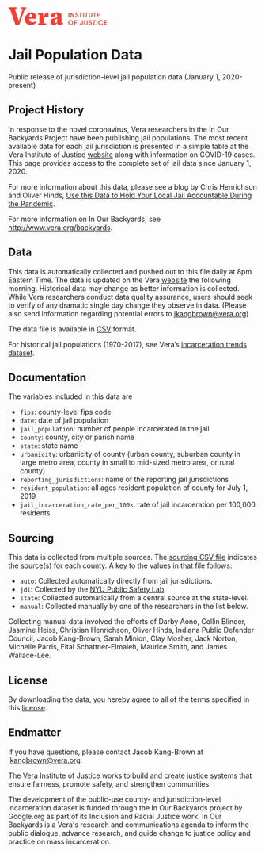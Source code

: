 ![Vera Institute of Justice Logo](https://github.com/vera-institute/jail-population-data/blob/master/vera-logo.png?raw=true)

# Jail Population Data
Public release of jurisdiction-level jail population data (January 1, 2020-present)

## Project History
In response to the novel coronavirus, Vera researchers in the In Our Backyards Project have been publishing jail populations. The most recent available data for each jail jurisdiction is presented in a simple table at the Vera Institute of Justice [website](https://www.vera.org/projects/covid-19-criminal-justice-responses/covid-19-data) along with information on COVID-19 cases. This page provides access to the complete set of jail data since January 1, 2020.

For more information about this data, please see a blog by Chris Henrichson and Oliver Hinds,
[Use this Data to Hold Your Local Jail Accountable During the Pandemic](https://www.vera.org/blog/covid-19-1/use-this-data-to-hold-your-local-jail-accountable-during-the-pandemic).

For more information on In Our Backyards, see http://www.vera.org/backyards.

## Data

This data is automatically collected and pushed out to this file daily at 8pm Eastern Time. The data is updated on the Vera [website](https://www.vera.org/projects/covid-19-criminal-justice-responses/covid-19-data) the following morning.   Historical data may change as better information is collected. While Vera researchers conduct data quality assurance, users should seek to verify of any dramatic single day change they observe in data.  (Please also send information regarding potential errors to jkangbrown@vera.org)

The data file is available in [CSV](https://github.com/vera-institute/jail-population-data/blob/master/jail_population.csv) format.

For historical jail populations (1970-2017), see Vera’s [incarceration trends dataset](https://github.com/vera-institute/incarceration_trends).

## Documentation

The variables included in this data are
* `fips`: county-level fips code
* `date`: date of jail population
* `jail_population`: number of people incarcerated in the jail
* `county`: county, city or parish name
* `state`: state name
* `urbanicity`: urbanicity of county (urban county, suburban county in large metro area, county in small to mid-sized metro area, or rural county)
* `reporting_jurisdictions`: name of the reporting jail jurisdictions
* `resident_population`: all ages resident population of county for July 1, 2019
* `jail_incarceration_rate_per_100k`: rate of jail incarceration per 100,000 residents

## Sourcing

This data is collected from multiple sources. The
[sourcing CSV file](https://github.com/vera-institute/jail-population-data/blob/master/jail_data_sources.csv)
indicates the source(s) for each county. A key to the values in that
file follows:
* `auto`: Collected automatically directly from jail jurisdictions.
* `jdi`: Collected by the [NYU Public Safety Lab](https://publicsafetylab.org/).
* `state`: Collected automatically from a central source at the state-level.
* `manual`: Collected manually by one of the researchers in the list below.

Collecting manual data involved the efforts of
Darby Aono,
Collin Blinder,
Jasmine Heiss,
Christian Henrichson,
Oliver Hinds,
Indiana Public Defender Council,
Jacob Kang-Brown,
Sarah Minion,
Clay Mosher,
Jack Norton,
Michelle Parris,
Eital Schattner-Elmaleh,
Maurice Smith, and
James Wallace-Lee.

## License

By downloading the data, you hereby agree to all of the terms specified in this [license](https://github.com/vera-institute/jail-population-data/blob/master/License.md).


## Endmatter

If you have questions, please contact Jacob Kang-Brown at <jkangbrown@vera.org>.

The Vera Institute of Justice works to build and create justice systems that ensure fairness, promote safety, and strengthen communities.

The development of the public-use county- and jurisdiction-level incarceration dataset is funded through the In Our Backyards project by Google.org as part of its Inclusion and Racial Justice work. In Our Backyards is a Vera's research and communications agenda to inform the public dialogue, advance research, and guide change to justice policy and practice on mass incarceration.
